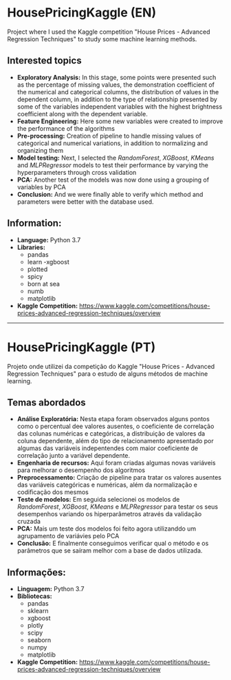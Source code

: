 # HousePricingKaggle (EN)

Project where I used the Kaggle competition "House Prices - Advanced Regression Techniques" to study some machine learning methods.

## Interested topics

- **Exploratory Analysis:** In this stage, some points were presented such as the percentage of missing values, the demonstration coefficient of the numerical and categorical columns, the distribution of values ​​in the dependent column, in addition to the type of relationship presented by some of the variables ​​independent variables with the highest brightness coefficient along with the dependent variable.
- **Feature Engineering:** Here some new variables were created to improve the performance of the algorithms
- **Pre-processing:** Creation of pipeline to handle missing values ​​of categorical and numerical variations, in addition to normalizing and organizing them
- **Model testing:** Next, I selected the *RandomForest*, *XGBoost*, *KMeans* and *MLPRegressor* models to test their performance by varying the hyperparameters through cross validation
- **PCA:** Another test of the models was now done using a grouping of variables by PCA
- **Conclusion:** And we were finally able to verify which method and parameters were better with the database used.

## Information:
- **Language:** Python 3.7
- **Libraries:**
  - pandas
  - learn
  -xgboost
  - plotted
  - spicy
  - born at sea
  - numb
  - matplotlib
- **Kaggle Competition:** https://www.kaggle.com/competitions/house-prices-advanced-regression-techniques/overview

---


# HousePricingKaggle (PT)

Projeto onde utilizei da competição do Kaggle "House Prices - Advanced Regression Techniques" para o estudo de alguns métodos de machine learning.

## Temas abordados

- **Análise Exploratória:** Nesta etapa foram observados alguns pontos como o percentual dee valores ausentes, o coeficiente de correlação das colunas numéricas e categóricas, a distribuição de valores da coluna dependente, além do tipo de relacionamento apresentado por algumas das variáveis indepentendes com maior coeficiente de correlação junto a variável dependente.
- **Engenharia de recursos:** Aqui foram criadas algumas novas variáveis para melhorar o desempenho dos algoritmos
- **Preprocessamento:** Criação de pipeline para tratar os valores ausentes das variáveis categóricas e numéricas, além da normalização e codificação dos mesmos
- **Teste de modelos:** Em seguida selecionei os modelos de *RandomForest*, *XGBoost*, *KMeans* e *MLPRegressor* para testar os seus desempenhos variando os hiperparâmetros através da validação cruzada
- **PCA:** Mais um teste dos modelos foi feito agora utilizanddo um agrupamento de variávies pelo PCA
- **Conclusão:** E finalmente conseguimos verificar qual o método e os parâmetros que se saíram melhor com a base de dados utilizada.

## Informações:
- **Linguagem:** Python 3.7
- **Bibliotecas:**
  - pandas
  - sklearn
  - xgboost
  - plotly
  - scipy
  - seaborn
  - numpy
  - matplotlib
- **Kaggle Competition:** https://www.kaggle.com/competitions/house-prices-advanced-regression-techniques/overview 
